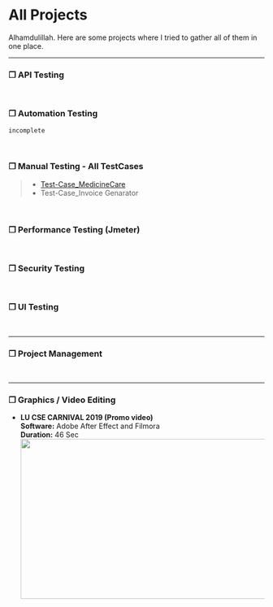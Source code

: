 # All Projects
<p> Alhamdulillah. Here are some projects where I tried to gather all of them in one place. </p>

---




### ❒ API Testing



<br>

### ❒ Automation Testing
   `incomplete` 
   
   <br>

### ❒ Manual Testing - All TestCases
> - [Test-Case_MedicineCare](https://github.com/tmb1n/ManualTesting_TestCases-01#manual-testing---testcases_01)
> - Test-Case_Invoice Genarator



<br>

### ❒ Performance Testing (Jmeter)


<br>

### ❒ Security Testing

<br>

### ❒ UI Testing

<br>

---
### ❒ Project Management

<br>

---
### ❒ Graphics / Video Editing
* **LU CSE CARNIVAL 2019 (Promo video)** \
**Software:** Adobe After Effect and Filmora\
**Duration:** 46 Sec \
[<img src="https://img.youtube.com/vi/u75XW6RlSJU/hqdefault.jpg" width="560" height="315"/>](https://www.youtube.com/embed/u75XW6RlSJU)

